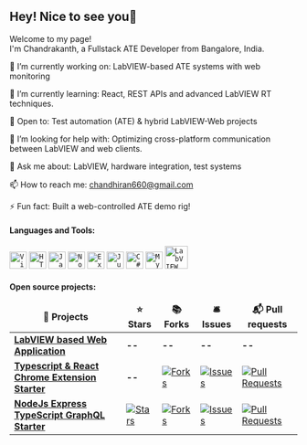 ## Hey! Nice to see you👋

Welcome to my page!  
I'm Chandrakanth, a Fullstack ATE Developer from Bangalore, India.

🔭 I’m currently working on: LabVIEW-based ATE systems with web monitoring 

🌱 I’m currently learning: React, REST APIs and advanced LabVIEW RT techniques.

👯 Open to: Test automation (ATE) & hybrid LabVIEW-Web projects

🤔 I’m looking for help with:  Optimizing cross-platform communication between LabVIEW and web clients.

💬 Ask me about:  LabVIEW, hardware integration, test systems 

📫 How to reach me: chandhiran660@gmail.com

⚡ Fun fact: Built a web-controlled ATE demo rig!

 
#### Languages and Tools:
<div align="left">
	<code><img width="30" src="https://raw.githubusercontent.com/marwin1991/profile-technology-icons/refs/heads/main/icons/visual_studio_code.png" alt="Visual Studio Code" title="Visual Studio Code"/></code>
	<code><img width="30" src="https://raw.githubusercontent.com/marwin1991/profile-technology-icons/refs/heads/main/icons/html.png" alt="HTML" title="HTML"/></code>
	<code><img width="30" src="https://raw.githubusercontent.com/marwin1991/profile-technology-icons/refs/heads/main/icons/javascript.png" alt="JavaScript" title="JavaScript"/></code>
	<code><img width="30" src="https://raw.githubusercontent.com/marwin1991/profile-technology-icons/refs/heads/main/icons/node_js.png" alt="Node.js" title="Node.js"/></code>
	<code><img width="30" src="https://raw.githubusercontent.com/marwin1991/profile-technology-icons/refs/heads/main/icons/express.png" alt="Express" title="Express"/></code>
  <code><img width="30" src="https://raw.githubusercontent.com/marwin1991/profile-technology-icons/refs/heads/main/icons/jupyter_notebook.png" alt="Jupyter Notebook" title="Jupyter Notebook"/></code>
	<code><img width="30" src="https://raw.githubusercontent.com/marwin1991/profile-technology-icons/refs/heads/main/icons/c%23.png" alt="C#" title="C#"/></code>
	<code><img width="30" src="https://raw.githubusercontent.com/marwin1991/profile-technology-icons/refs/heads/main/icons/mysql.png" alt="MySQL" title="MySQL"/></code>
	<code><img width="40" src="https://user-images.githubusercontent.com/57252765/72805263-bcc17000-3c52-11ea-988c-b4125a068cac.png" alt="LabVIEW" title="LabVIEW"/></code>
</div>

#### Open source projects:
<table>
  <thead align="center">
    <tr>
      <td><b>🎁 Projects</b></td>
      <td><b>⭐ Stars</b></td>
      <td><b>📚 Forks</b></td>
      <td><b>🛎 Issues</b></td>
      <td><b>📬 Pull requests</b></td>
    </tr>
  </thead>
  <tbody>
    <tr>
      <td><a href="https://github.com/Chandhir/LabVIEW-Based-We-Application.git"><b>LabVIEW based Web Application</b></a></td>
      <td><a target="_blank" rel="noopener noreferrer nofollow"><b>--</b></a></td>
      <td><a target="_blank" rel="noopener noreferrer nofollow" ><b>--</b></a></td>
      <td><a target="_blank" rel="noopener noreferrer nofollow" ><b>--</b></a></td>
      <td><a target="_blank" rel="noopener noreferrer nofollow" ></a><b>--</b></a></td>
    </tr>
	<tr>
      <td><a href="https://github.com/thmsgbrt/Chrome-Extension-with-React-and-Typescript-Starter-Pack"><b>Typescript &amp; React Chrome Extension Starter</b></a></td>
      <td><a target="_blank" rel="noopener noreferrer nofollow" ><b>--</b></a></td>
      <td><a target="_blank" rel="noopener noreferrer nofollow" href="https://camo.githubusercontent.com/08083f6c1de4d11beb116dc84d80d0626b350b28813c17abeccd549b96ccd617/68747470733a2f2f696d672e736869656c64732e696f2f6769746875622f666f726b732f74686d73676272742f4368726f6d652d457874656e73696f6e2d776974682d52656163742d616e642d547970657363726970742d537461727465722d5061636b3f7374796c653d666c61742d737175617265266c6162656c436f6c6f723d333433623431"><img alt="Forks" src="https://camo.githubusercontent.com/08083f6c1de4d11beb116dc84d80d0626b350b28813c17abeccd549b96ccd617/68747470733a2f2f696d672e736869656c64732e696f2f6769746875622f666f726b732f74686d73676272742f4368726f6d652d457874656e73696f6e2d776974682d52656163742d616e642d547970657363726970742d537461727465722d5061636b3f7374796c653d666c61742d737175617265266c6162656c436f6c6f723d333433623431" data-canonical-src="https://img.shields.io/github/forks/thmsgbrt/Chrome-Extension-with-React-and-Typescript-Starter-Pack?style=flat-square&amp;labelColor=343b41" style="max-width: 100%;"></a></td>
      <td><a target="_blank" rel="noopener noreferrer nofollow" href="https://camo.githubusercontent.com/a853654879dcec729319d8feb02dca401d1de021da5d1dc9b0ef9ae7725986c8/68747470733a2f2f696d672e736869656c64732e696f2f6769746875622f6973737565732f74686d73676272742f4368726f6d652d457874656e73696f6e2d776974682d52656163742d616e642d547970657363726970742d537461727465722d5061636b3f7374796c653d666c61742d737175617265266c6162656c436f6c6f723d333433623431"><img alt="Issues" src="https://camo.githubusercontent.com/a853654879dcec729319d8feb02dca401d1de021da5d1dc9b0ef9ae7725986c8/68747470733a2f2f696d672e736869656c64732e696f2f6769746875622f6973737565732f74686d73676272742f4368726f6d652d457874656e73696f6e2d776974682d52656163742d616e642d547970657363726970742d537461727465722d5061636b3f7374796c653d666c61742d737175617265266c6162656c436f6c6f723d333433623431" data-canonical-src="https://img.shields.io/github/issues/thmsgbrt/Chrome-Extension-with-React-and-Typescript-Starter-Pack?style=flat-square&amp;labelColor=343b41" style="max-width: 100%;"></a></td>
      <td><a target="_blank" rel="noopener noreferrer nofollow" href="https://camo.githubusercontent.com/91ab08facb241bf1b760ef7c81a706b649d77696f9e01cc84ae026cfa9078bec/68747470733a2f2f696d672e736869656c64732e696f2f6769746875622f6973737565732d70722f74686d73676272742f4368726f6d652d457874656e73696f6e2d776974682d52656163742d616e642d547970657363726970742d537461727465722d5061636b3f7374796c653d666c61742d737175617265266c6162656c436f6c6f723d333433623431"><img alt="Pull Requests" src="https://camo.githubusercontent.com/91ab08facb241bf1b760ef7c81a706b649d77696f9e01cc84ae026cfa9078bec/68747470733a2f2f696d672e736869656c64732e696f2f6769746875622f6973737565732d70722f74686d73676272742f4368726f6d652d457874656e73696f6e2d776974682d52656163742d616e642d547970657363726970742d537461727465722d5061636b3f7374796c653d666c61742d737175617265266c6162656c436f6c6f723d333433623431" data-canonical-src="https://img.shields.io/github/issues-pr/thmsgbrt/Chrome-Extension-with-React-and-Typescript-Starter-Pack?style=flat-square&amp;labelColor=343b41" style="max-width: 100%;"></a></td>
    </tr>
    <tr>
      <td><a href="https://github.com/thmsgbrt/nodejs-typescript-express-apollo-graphql-starter"><b>NodeJs Express TypeScript GraphQL Starter</b></a></td>
      <td><a target="_blank" rel="noopener noreferrer nofollow" href="https://camo.githubusercontent.com/75f281ed039bc384114705b1b9a334684dd9a88fd5f4d1b5f9a35b6b6a95e551/68747470733a2f2f696d672e736869656c64732e696f2f6769746875622f73746172732f74686d73676272742f6e6f64656a732d747970657363726970742d657870726573732d61706f6c6c6f2d6772617068716c2d737461727465723f7374796c653d666c61742d737175617265266c6162656c436f6c6f723d333433623431"><img alt="Stars" src="https://camo.githubusercontent.com/75f281ed039bc384114705b1b9a334684dd9a88fd5f4d1b5f9a35b6b6a95e551/68747470733a2f2f696d672e736869656c64732e696f2f6769746875622f73746172732f74686d73676272742f6e6f64656a732d747970657363726970742d657870726573732d61706f6c6c6f2d6772617068716c2d737461727465723f7374796c653d666c61742d737175617265266c6162656c436f6c6f723d333433623431" data-canonical-src="https://img.shields.io/github/stars/thmsgbrt/nodejs-typescript-express-apollo-graphql-starter?style=flat-square&amp;labelColor=343b41" style="max-width: 100%;"></a></td>
      <td><a target="_blank" rel="noopener noreferrer nofollow" href="https://camo.githubusercontent.com/d618db1408fb6bb634482798bf2de4840ae3d7a59f6b4f6dee6df5f45e5f6852/68747470733a2f2f696d672e736869656c64732e696f2f6769746875622f666f726b732f74686d73676272742f6e6f64656a732d747970657363726970742d657870726573732d61706f6c6c6f2d6772617068716c2d737461727465723f7374796c653d666c61742d737175617265266c6162656c436f6c6f723d333433623431"><img alt="Forks" src="https://camo.githubusercontent.com/d618db1408fb6bb634482798bf2de4840ae3d7a59f6b4f6dee6df5f45e5f6852/68747470733a2f2f696d672e736869656c64732e696f2f6769746875622f666f726b732f74686d73676272742f6e6f64656a732d747970657363726970742d657870726573732d61706f6c6c6f2d6772617068716c2d737461727465723f7374796c653d666c61742d737175617265266c6162656c436f6c6f723d333433623431" data-canonical-src="https://img.shields.io/github/forks/thmsgbrt/nodejs-typescript-express-apollo-graphql-starter?style=flat-square&amp;labelColor=343b41" style="max-width: 100%;"></a></td>
      <td><a target="_blank" rel="noopener noreferrer nofollow" href="https://camo.githubusercontent.com/d3eae847b5fa962b5fdaa4f16621a97d998bb390949a3993e44418091d0dc578/68747470733a2f2f696d672e736869656c64732e696f2f6769746875622f6973737565732f74686d73676272742f6e6f64656a732d747970657363726970742d657870726573732d61706f6c6c6f2d6772617068716c2d737461727465723f7374796c653d666c61742d737175617265266c6162656c436f6c6f723d333433623431"><img alt="Issues" src="https://camo.githubusercontent.com/d3eae847b5fa962b5fdaa4f16621a97d998bb390949a3993e44418091d0dc578/68747470733a2f2f696d672e736869656c64732e696f2f6769746875622f6973737565732f74686d73676272742f6e6f64656a732d747970657363726970742d657870726573732d61706f6c6c6f2d6772617068716c2d737461727465723f7374796c653d666c61742d737175617265266c6162656c436f6c6f723d333433623431" data-canonical-src="https://img.shields.io/github/issues/thmsgbrt/nodejs-typescript-express-apollo-graphql-starter?style=flat-square&amp;labelColor=343b41" style="max-width: 100%;"></a></td>
      <td><a target="_blank" rel="noopener noreferrer nofollow" href="https://camo.githubusercontent.com/b25224bce7b544f51e09f245ce7f2006b13269553fdebec985417d12c871ee92/68747470733a2f2f696d672e736869656c64732e696f2f6769746875622f6973737565732d70722f74686d73676272742f6e6f64656a732d747970657363726970742d657870726573732d61706f6c6c6f2d6772617068716c2d737461727465723f7374796c653d666c61742d737175617265266c6162656c436f6c6f723d333433623431"><img alt="Pull Requests" src="https://camo.githubusercontent.com/b25224bce7b544f51e09f245ce7f2006b13269553fdebec985417d12c871ee92/68747470733a2f2f696d672e736869656c64732e696f2f6769746875622f6973737565732d70722f74686d73676272742f6e6f64656a732d747970657363726970742d657870726573732d61706f6c6c6f2d6772617068716c2d737461727465723f7374796c653d666c61742d737175617265266c6162656c436f6c6f723d333433623431" data-canonical-src="https://img.shields.io/github/issues-pr/thmsgbrt/nodejs-typescript-express-apollo-graphql-starter?style=flat-square&amp;labelColor=343b41" style="max-width: 100%;"></a></td>
    </tr>
  </tbody>
</table>
<!--
**Chandhir/Chandhir** is a ✨ _special_ ✨ repository because its `README.md` (this file) appears on your GitHub profile.

Here are some ideas to get you started:

- 🔭 I’m currently working on ...
- 🌱 I’m currently learning ...
- 👯 I’m looking to collaborate on ...
- 🤔 I’m looking for help with ...
- 💬 Ask me about ...
- 📫 How to reach me: ...
- 😄 Pronouns: ...
- ⚡ Fun fact: ...
-->
